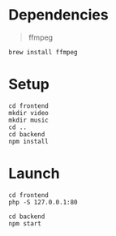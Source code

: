 # Dependencies
> ffmpeg
```
brew install ffmpeg
```

# Setup

```
cd frontend
mkdir video
mkdir music
cd ..
cd backend
npm install
```
# Launch

```
cd frontend
php -S 127.0.0.1:80

cd backend
npm start
```
